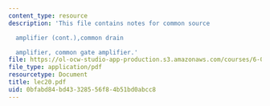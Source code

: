 ```yaml
---
content_type: resource
description: 'This file contains notes for common source

  amplifier (cont.),common drain

  amplifier, common gate amplifier.'
file: https://ol-ocw-studio-app-production.s3.amazonaws.com/courses/6-012-microelectronic-devices-and-circuits-fall-2005/0bfabd84bd43328556f84b51bd0abcc8_lec20.pdf
file_type: application/pdf
resourcetype: Document
title: lec20.pdf
uid: 0bfabd84-bd43-3285-56f8-4b51bd0abcc8
---
```

